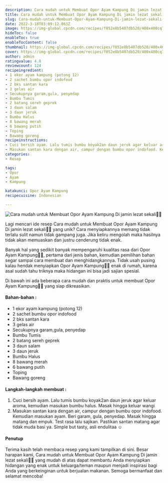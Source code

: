```yaml
---
description: Cara mudah untuk Membuat Opor Ayam Kampung Di jamin lezat sekali"
title: Cara mudah untuk Membuat Opor Ayam Kampung Di jamin lezat sekali
slug: Cara-mudah-untuk-Membuat-Opor-Ayam-Kampung-Di-jamin-lezat-sekali
date: 2022-3-18T03:09:12.063Z
image: https://img-global.cpcdn.com/recipes/f052e8b5407db520/400x400cq70/photo.jpg
hideToc: false
enableToc: true
enableTocContent: false
thumbnail: https://img-global.cpcdn.com/recipes/f052e8b5407db520/400x400cq70/photo.jpg
cover: https://img-global.cpcdn.com/recipes/f052e8b5407db520/400x400cq70/photo.jpg
author: admin
ratingvalue: 4.8
reviewcount: 124
recipeingredient:
- 1 ekor ayam kampung (potong 12)
- 2 sachet bumbu opor indofood
- 2 bks santan kara
- 3 gelas air
- Secukupnya garam,gula, penyedap
- Bumbu Tumis
- 2 batang sereh geprek
- 3 daun salam
- 3 daun jeruk
- Bumbu Halus
- 8 bawang merah
- 6 bawang putih
- Toping
- Bawang goreng
recipeinstructions:
- Cuci bersih ayam. Lalu tumis bumbu koyak2an daun jeruk agar keluar aroma, kemudian masukan bumbu halus. Masak hingga keluar wangi
- Masukan santan kara dengan air, campur dengan bumbu opor indofood. Kemudian masukan ayam. Beri garam, gula, penyedap. Masak hingga matang dan empuk. Test rasa lalu sajikan. Pastikan santan matang agar tidak muda basi ya. Simple but tasty, asli endulitaa ☺️
categories:
- Resep

tags:
- Opor
- Ayam
- Kampung

katakunci: Opor Ayam Kampung
recipecuisine: Indonesian

---
```


![Cara mudah untuk Membuat Opor Ayam Kampung Di jamin lezat sekali👩‍🍳](https://img-global.cpcdn.com/recipes/f052e8b5407db520/400x400cq70/photo.jpg)

Lagi mencari ide resep Cara mudah untuk Membuat Opor Ayam Kampung Di jamin lezat sekali👩‍🍳 yang unik? Cara menyiapkannya memang tidak terlalu sulit namun tidak gampang juga. Jika keliru mengolah maka hasilnya tidak akan memuaskan dan justru cenderung tidak enak.

Banyak hal yang sedikit banyak mempengaruhi kualitas rasa dari Opor Ayam Kampung👩‍🍳, pertama dari jenis bahan, kemudian pemilihan bahan segar sampai cara membuat dan menghidangkannya. Tidak usah pusing kalau hendak menyiapkan Opor Ayam Kampung👩‍🍳 enak di rumah, karena asal sudah tahu triknya maka hidangan ini bisa jadi sajian spesial.

Di bawah ini ada beberapa cara mudah dan praktis untuk membuat Opor Ayam Kampung👩‍🍳 yang siap dikreasikan.

<!--inarticleads1-->

#### Bahan-bahan :

- 1 ekor ayam kampung (potong 12)
- 2 sachet bumbu opor indofood
- 2 bks santan kara
- 3 gelas air
- Secukupnya garam,gula, penyedap
- Bumbu Tumis
- 2 batang sereh geprek
- 3 daun salam
- 3 daun jeruk
- Bumbu Halus
- 8 bawang merah
- 6 bawang putih
- Toping
- Bawang goreng

<!--inarticleads2-->

#### Langkah-langkah membuat :

1. Cuci bersih ayam. Lalu tumis bumbu koyak2an daun jeruk agar keluar aroma, kemudian masukan bumbu halus. Masak hingga keluar wangi
1. Masukan santan kara dengan air, campur dengan bumbu opor indofood. Kemudian masukan ayam. Beri garam, gula, penyedap. Masak hingga matang dan empuk. Test rasa lalu sajikan. Pastikan santan matang agar tidak muda basi ya. Simple but tasty, asli endulitaa ☺️

#### Penutup

Terima kasih telah membaca resep yang kami tampilkan di sini. Besar harapan kami, Cara mudah untuk Membuat Opor Ayam Kampung Di jamin lezat sekali👩‍🍳 yang mudah di atas dapat membantu Anda menyiapkan hidangan yang enak untuk keluarga/teman maupun menjadi inspirasi bagi Anda yang berkeinginan untuk berjualan makanan. Semoga bermanfaat dan selamat mencoba!